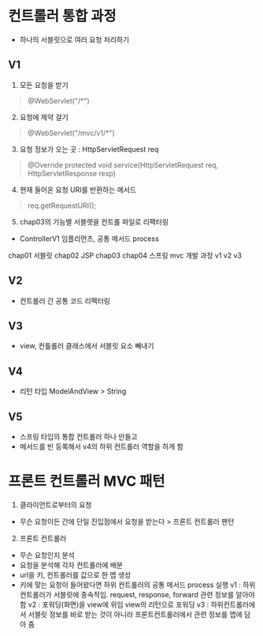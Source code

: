 # 컨트롤러 통합 과정
- 하나의 서블릿으로 여러 요청 처리하기

## V1
1. 모든 요청을 받기 
  > @WebServlet("/*")
2. 요청에 제약 걸기
  > @WebServlet("/mvc/v1/*")
3. 요청 정보가 오는 곳 : HttpServletRequest req
  > @Override protected void service(HttpServletRequest req, HttpServletResponse resp) 
4. 현재 들어온 요청 URI를 반환하는 메서드 
  > req.getRequestURI();
5. chap03의 기능별 서블렛을 컨트롤 파일로 리팩터링
- ControllerV1 임플리먼츠, 공통 메서드 process


chap01 서블릿
chap02 JSP
chap03 
chap04 스프링 mvc 개발 과정
 v1
 v2
 v3

## V2
- 컨트롤러 간 공통 코드 리팩터링
## V3
- view, 컨틀롤러 클래스에서 서블릿 요소 뻬내기
## V4
- 리턴 타입 ModelAndView > String
## V5
- 스프링 타입의 통합 컨트롤러 하나 만들고
- 메서드를 빈 등록해서 v4의 하위 컨트롤러 역할을 하게 함

# 프론트 컨트롤러 MVC 패턴
1. 클라이언트로부터의 요청
 - 무슨 요청이든 간에 단일 진입점에서 요청을 받는다 > 프론트 컨트롤러 팬턴
2. 프론트 컨트롤러
- 무슨 요청인지 분석
- 요청을 분석해 각자 컨트롤러에 배분
- url을 키, 컨트롤러를 값으로 한 맵 생성
- 키에 맞는 요청이 들어왔다면 하위 컨트롤러의 공통 메서드 process 실행
v1 : 하위 컨트롤러가 서블릿에 종속적임. request, response, forward 관련 정보를 알아야 함
v2 : 포워딩(화면)을 view에 위임
  view의 리턴으로 포워딩 
v3 : 하위컨트롤러에서 서블릿 정보를 바로 받는 것이 아니라 프론트컨트롤러에서 관련 정보를 맵에 담아 줌